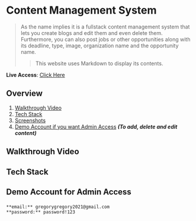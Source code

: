 # Content Management System

> As the name implies it is a fullstack content management system that lets you create blogs and edit them and even delete them. Furthermore, you can also post jobs or other opportunities along with its deadline, type, image, organization name and the opportunity name.  
>> This website uses Markdown to display its contents.

**Live Access**: [Click Here](https://content-management-system-roan.vercel.app/)

## Overview
1. <a href="#walkthrough">Walkthrough Video</a>
2. <a href="#tech-stack">Tech Stack</a>
3. <a href="#screenshots">Screenshots</a>
4. <a href="#demo">Demo Account if you want Admin Access</a> _**(To add, delete and edit content)**_

## <p id="walkthrough">Walkthrough Video</p>

## <p id="tech-stack">Tech Stack</p>

## <p id="demo">Demo Account for Admin Access</p>

    **email:** gregorygregory2021@gmail.com
    **password:** password!123
